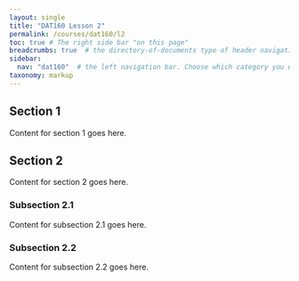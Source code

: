 ```yaml
---
layout: single
title: "DAT160 Lesson 2"
permalink: /courses/dat160/l2
toc: true # The right side bar "on this page"
breadcrumbs: true  # the directory-of-documents type of header navigation
sidebar:
  nav: "dat160"  # the left navigation bar. Choose which category you want.
taxonomy: markup
---
```



## Section 1

Content for section 1 goes here.

## Section 2

Content for section 2 goes here.

### Subsection 2.1

Content for subsection 2.1 goes here.

### Subsection 2.2

Content for subsection 2.2 goes here.
